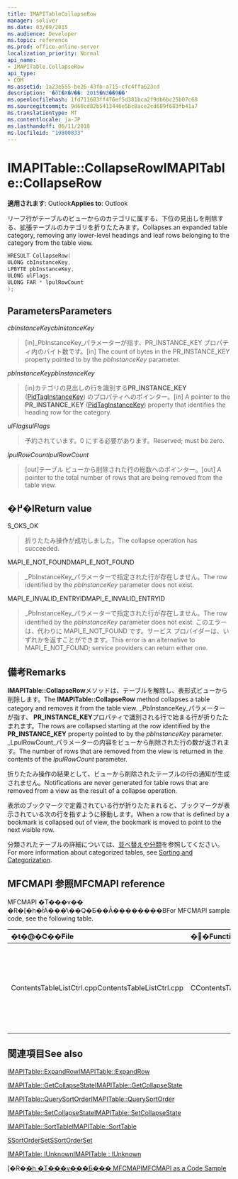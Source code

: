 ```yaml
---
title: IMAPITableCollapseRow
manager: soliver
ms.date: 03/09/2015
ms.audience: Developer
ms.topic: reference
ms.prod: office-online-server
localization_priority: Normal
api_name:
- IMAPITable.CollapseRow
api_type:
- COM
ms.assetid: 1a23e555-be26-43fb-a715-cfc4ffa623cd
description: '�ŏI�X�V��: 2015�N3��9��'
ms.openlocfilehash: 1fd711683ff476ef5d381bca2f9db6bc25b07c68
ms.sourcegitcommit: 9d60cd82b5413446e5bc8ace2cd689f683fb41a7
ms.translationtype: MT
ms.contentlocale: ja-JP
ms.lasthandoff: 06/11/2018
ms.locfileid: "19800833"
---
```

# <a name="imapitablecollapserow"></a><span data-ttu-id="cf27c-103">IMAPITable::CollapseRow</span><span class="sxs-lookup"><span data-stu-id="cf27c-103">IMAPITable::CollapseRow</span></span>

  
  
<span data-ttu-id="cf27c-104">**適用されます**: Outlook</span><span class="sxs-lookup"><span data-stu-id="cf27c-104">**Applies to**: Outlook</span></span> 
  
<span data-ttu-id="cf27c-105">リーフ行がテーブルのビューからのカテゴリに属する、下位の見出しを削除する、拡張テーブルのカテゴリを折りたたみます。</span><span class="sxs-lookup"><span data-stu-id="cf27c-105">Collapses an expanded table category, removing any lower-level headings and leaf rows belonging to the category from the table view.</span></span>
  
```cpp
HRESULT CollapseRow(
ULONG cbInstanceKey,
LPBYTE pbInstanceKey,
ULONG ulFlags,
ULONG FAR * lpulRowCount
);
```

## <a name="parameters"></a><span data-ttu-id="cf27c-106">Parameters</span><span class="sxs-lookup"><span data-stu-id="cf27c-106">Parameters</span></span>

 <span data-ttu-id="cf27c-107">_cbInstanceKey_</span><span class="sxs-lookup"><span data-stu-id="cf27c-107">_cbInstanceKey_</span></span>
  
> <span data-ttu-id="cf27c-108">[in]_PbInstanceKey_パラメーターが指す、PR_INSTANCE_KEY プロパティ内のバイト数です。</span><span class="sxs-lookup"><span data-stu-id="cf27c-108">[in] The count of bytes in the PR_INSTANCE_KEY property pointed to by the  _pbInstanceKey_ parameter.</span></span> 
    
 <span data-ttu-id="cf27c-109">_pbInstanceKey_</span><span class="sxs-lookup"><span data-stu-id="cf27c-109">_pbInstanceKey_</span></span>
  
> <span data-ttu-id="cf27c-110">[in]カテゴリの見出しの行を識別する**PR_INSTANCE_KEY** ([PidTagInstanceKey](pidtaginstancekey-canonical-property.md)) のプロパティへのポインター。</span><span class="sxs-lookup"><span data-stu-id="cf27c-110">[in] A pointer to the **PR_INSTANCE_KEY** ([PidTagInstanceKey](pidtaginstancekey-canonical-property.md)) property that identifies the heading row for the category.</span></span> 
    
 <span data-ttu-id="cf27c-111">_ulFlags_</span><span class="sxs-lookup"><span data-stu-id="cf27c-111">_ulFlags_</span></span>
  
> <span data-ttu-id="cf27c-112">予約されています。0 にする必要があります。</span><span class="sxs-lookup"><span data-stu-id="cf27c-112">Reserved; must be zero.</span></span>
    
 <span data-ttu-id="cf27c-113">_lpulRowCount_</span><span class="sxs-lookup"><span data-stu-id="cf27c-113">_lpulRowCount_</span></span>
  
> <span data-ttu-id="cf27c-114">[out]テーブル ビューから削除された行の総数へのポインター。</span><span class="sxs-lookup"><span data-stu-id="cf27c-114">[out] A pointer to the total number of rows that are being removed from the table view.</span></span>
    
## <a name="return-value"></a><span data-ttu-id="cf27c-115">�߂�l</span><span class="sxs-lookup"><span data-stu-id="cf27c-115">Return value</span></span>

<span data-ttu-id="cf27c-116">S_OK</span><span class="sxs-lookup"><span data-stu-id="cf27c-116">S_OK</span></span> 
  
> <span data-ttu-id="cf27c-117">折りたたみ操作が成功しました。</span><span class="sxs-lookup"><span data-stu-id="cf27c-117">The collapse operation has succeeded.</span></span>
    
<span data-ttu-id="cf27c-118">MAPI_E_NOT_FOUND</span><span class="sxs-lookup"><span data-stu-id="cf27c-118">MAPI_E_NOT_FOUND</span></span> 
  
> <span data-ttu-id="cf27c-119">_PbInstanceKey_パラメーターで指定された行が存在しません。</span><span class="sxs-lookup"><span data-stu-id="cf27c-119">The row identified by the  _pbInstanceKey_ parameter does not exist.</span></span> 
    
<span data-ttu-id="cf27c-120">MAPI_E_INVALID_ENTRYID</span><span class="sxs-lookup"><span data-stu-id="cf27c-120">MAPI_E_INVALID_ENTRYID</span></span> 
  
> <span data-ttu-id="cf27c-121">_PbInstanceKey_パラメーターで指定された行が存在しません。</span><span class="sxs-lookup"><span data-stu-id="cf27c-121">The row identified by the  _pbInstanceKey_ parameter does not exist.</span></span> <span data-ttu-id="cf27c-122">このエラーは、代わりに MAPI_E_NOT_FOUND です。サービス プロバイダーは、いずれかを返すことができます。</span><span class="sxs-lookup"><span data-stu-id="cf27c-122">This error is an alternative to MAPI_E_NOT_FOUND; service providers can return either one.</span></span> 
    
## <a name="remarks"></a><span data-ttu-id="cf27c-123">備考</span><span class="sxs-lookup"><span data-stu-id="cf27c-123">Remarks</span></span>

<span data-ttu-id="cf27c-124">**IMAPITable::CollapseRow**メソッドは、テーブルを解除し、表形式ビューから削除します。</span><span class="sxs-lookup"><span data-stu-id="cf27c-124">The **IMAPITable::CollapseRow** method collapses a table category and removes it from the table view.</span></span> <span data-ttu-id="cf27c-125">_PbInstanceKey_パラメーターが指す、 **PR_INSTANCE_KEY**プロパティで識別される行で始まる行が折りたたまれます。</span><span class="sxs-lookup"><span data-stu-id="cf27c-125">The rows are collapsed starting at the row identified by the **PR_INSTANCE_KEY** property pointed to by the  _pbInstanceKey_ parameter.</span></span> <span data-ttu-id="cf27c-126">_LpulRowCount_パラメーターの内容をビューから削除された行の数が返されます。</span><span class="sxs-lookup"><span data-stu-id="cf27c-126">The number of rows that are removed from the view is returned in the contents of the  _lpulRowCount_ parameter.</span></span> 
  
<span data-ttu-id="cf27c-127">折りたたみ操作の結果として、ビューから削除されたテーブルの行の通知が生成されません。</span><span class="sxs-lookup"><span data-stu-id="cf27c-127">Notifications are never generated for table rows that are removed from a view as the result of a collapse operation.</span></span> 
  
<span data-ttu-id="cf27c-128">表示のブックマークで定義されている行が折りたたまれると、ブックマークが表示されている次の行を指すように移動します。</span><span class="sxs-lookup"><span data-stu-id="cf27c-128">When a row that is defined by a bookmark is collapsed out of view, the bookmark is moved to point to the next visible row.</span></span> 
  
<span data-ttu-id="cf27c-129">分類されたテーブルの詳細については、[並べ替えや分類](sorting-and-categorization.md)を参照してください。</span><span class="sxs-lookup"><span data-stu-id="cf27c-129">For more information about categorized tables, see [Sorting and Categorization](sorting-and-categorization.md).</span></span>
  
## <a name="mfcmapi-reference"></a><span data-ttu-id="cf27c-130">MFCMAPI 参照</span><span class="sxs-lookup"><span data-stu-id="cf27c-130">MFCMAPI reference</span></span>

<span data-ttu-id="cf27c-131">MFCMAPI �T���v�� �R�[�h�ł́A���̕\��Q�Ƃ��Ă��������B</span><span class="sxs-lookup"><span data-stu-id="cf27c-131">For MFCMAPI sample code, see the following table.</span></span>
  
|<span data-ttu-id="cf27c-132">**�t�@�C��**</span><span class="sxs-lookup"><span data-stu-id="cf27c-132">**File**</span></span>|<span data-ttu-id="cf27c-133">**�֐�**</span><span class="sxs-lookup"><span data-stu-id="cf27c-133">**Function**</span></span>|<span data-ttu-id="cf27c-134">**�R�����g**</span><span class="sxs-lookup"><span data-stu-id="cf27c-134">**Comment**</span></span>|
|:-----|:-----|:-----|
|<span data-ttu-id="cf27c-135">ContentsTableListCtrl.cpp</span><span class="sxs-lookup"><span data-stu-id="cf27c-135">ContentsTableListCtrl.cpp</span></span>  <br/> |<span data-ttu-id="cf27c-136">CContentsTableListCtrl::DoExpandCollapse</span><span class="sxs-lookup"><span data-stu-id="cf27c-136">CContentsTableListCtrl::DoExpandCollapse</span></span>  <br/> |<span data-ttu-id="cf27c-137">MFCMAPI では、 **IMAPITable::CollapseRow**メソッドを使用して、テーブルのカテゴリを折りたたみます。</span><span class="sxs-lookup"><span data-stu-id="cf27c-137">MFCMAPI uses the **IMAPITable::CollapseRow** method to collapse a table category.</span></span>  <br/> |
   
## <a name="see-also"></a><span data-ttu-id="cf27c-138">関連項目</span><span class="sxs-lookup"><span data-stu-id="cf27c-138">See also</span></span>



[<span data-ttu-id="cf27c-139">IMAPITable::ExpandRow</span><span class="sxs-lookup"><span data-stu-id="cf27c-139">IMAPITable::ExpandRow</span></span>](imapitable-expandrow.md)
  
[<span data-ttu-id="cf27c-140">IMAPITable::GetCollapseState</span><span class="sxs-lookup"><span data-stu-id="cf27c-140">IMAPITable::GetCollapseState</span></span>](imapitable-getcollapsestate.md)
  
[<span data-ttu-id="cf27c-141">IMAPITable::QuerySortOrder</span><span class="sxs-lookup"><span data-stu-id="cf27c-141">IMAPITable::QuerySortOrder</span></span>](imapitable-querysortorder.md)
  
[<span data-ttu-id="cf27c-142">IMAPITable::SetCollapseState</span><span class="sxs-lookup"><span data-stu-id="cf27c-142">IMAPITable::SetCollapseState</span></span>](imapitable-setcollapsestate.md)
  
[<span data-ttu-id="cf27c-143">IMAPITable::SortTable</span><span class="sxs-lookup"><span data-stu-id="cf27c-143">IMAPITable::SortTable</span></span>](imapitable-sorttable.md)
  
[<span data-ttu-id="cf27c-144">SSortOrderSet</span><span class="sxs-lookup"><span data-stu-id="cf27c-144">SSortOrderSet</span></span>](ssortorderset.md)
  
[<span data-ttu-id="cf27c-145">IMAPITable: IUnknown</span><span class="sxs-lookup"><span data-stu-id="cf27c-145">IMAPITable : IUnknown</span></span>](imapitableiunknown.md)


<span data-ttu-id="cf27c-146">[�R�[�h �T���v���Ƃ��� MFCMAPI](mfcmapi-as-a-code-sample.md)</span><span class="sxs-lookup"><span data-stu-id="cf27c-146">[MFCMAPI as a Code Sample](mfcmapi-as-a-code-sample.md)</span></span>

